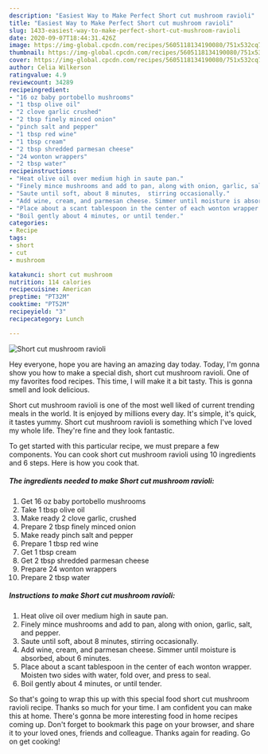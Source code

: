 ```yaml
---
description: "Easiest Way to Make Perfect Short cut mushroom ravioli"
title: "Easiest Way to Make Perfect Short cut mushroom ravioli"
slug: 1433-easiest-way-to-make-perfect-short-cut-mushroom-ravioli
date: 2020-09-07T18:44:31.426Z
image: https://img-global.cpcdn.com/recipes/5605118134190080/751x532cq70/short-cut-mushroom-ravioli-recipe-main-photo.jpg
thumbnail: https://img-global.cpcdn.com/recipes/5605118134190080/751x532cq70/short-cut-mushroom-ravioli-recipe-main-photo.jpg
cover: https://img-global.cpcdn.com/recipes/5605118134190080/751x532cq70/short-cut-mushroom-ravioli-recipe-main-photo.jpg
author: Celia Wilkerson
ratingvalue: 4.9
reviewcount: 34289
recipeingredient:
- "16 oz baby portobello mushrooms"
- "1 tbsp olive oil"
- "2 clove garlic crushed"
- "2 tbsp finely minced onion"
- "pinch salt and pepper"
- "1 tbsp red wine"
- "1 tbsp cream"
- "2 tbsp shredded parmesan cheese"
- "24 wonton wrappers"
- "2 tbsp water"
recipeinstructions:
- "Heat olive oil over medium high in saute pan."
- "Finely mince mushrooms and add to pan, along with onion, garlic, salt, and pepper."
- "Saute until soft, about 8 minutes,  stirring occasionally."
- "Add wine, cream, and parmesan cheese. Simmer until moisture is absorbed, about 6 minutes."
- "Place about a scant tablespoon in the center of each wonton wrapper. Moisten two sides with water, fold over, and press to seal."
- "Boil gently about 4 minutes, or until tender."
categories:
- Recipe
tags:
- short
- cut
- mushroom

katakunci: short cut mushroom 
nutrition: 114 calories
recipecuisine: American
preptime: "PT32M"
cooktime: "PT52M"
recipeyield: "3"
recipecategory: Lunch

---
```



![Short cut mushroom ravioli](https://img-global.cpcdn.com/recipes/5605118134190080/751x532cq70/short-cut-mushroom-ravioli-recipe-main-photo.jpg)

Hey everyone, hope you are having an amazing day today. Today, I'm gonna show you how to make a special dish, short cut mushroom ravioli. One of my favorites food recipes. This time, I will make it a bit tasty. This is gonna smell and look delicious.



Short cut mushroom ravioli is one of the most well liked of current trending meals in the world. It is enjoyed by millions every day. It's simple, it's quick, it tastes yummy. Short cut mushroom ravioli is something which I've loved my whole life. They're fine and they look fantastic.


To get started with this particular recipe, we must prepare a few components. You can cook short cut mushroom ravioli using 10 ingredients and 6 steps. Here is how you cook that.

<!--inarticleads1-->

##### The ingredients needed to make Short cut mushroom ravioli:

1. Get 16 oz baby portobello mushrooms
1. Take 1 tbsp olive oil
1. Make ready 2 clove garlic, crushed
1. Prepare 2 tbsp finely minced onion
1. Make ready pinch salt and pepper
1. Prepare 1 tbsp red wine
1. Get 1 tbsp cream
1. Get 2 tbsp shredded parmesan cheese
1. Prepare 24 wonton wrappers
1. Prepare 2 tbsp water




<!--inarticleads2-->

##### Instructions to make Short cut mushroom ravioli:

1. Heat olive oil over medium high in saute pan.
1. Finely mince mushrooms and add to pan, along with onion, garlic, salt, and pepper.
1. Saute until soft, about 8 minutes,  stirring occasionally.
1. Add wine, cream, and parmesan cheese. Simmer until moisture is absorbed, about 6 minutes.
1. Place about a scant tablespoon in the center of each wonton wrapper. Moisten two sides with water, fold over, and press to seal.
1. Boil gently about 4 minutes, or until tender.




So that's going to wrap this up with this special food short cut mushroom ravioli recipe. Thanks so much for your time. I am confident you can make this at home. There's gonna be more interesting food in home recipes coming up. Don't forget to bookmark this page on your browser, and share it to your loved ones, friends and colleague. Thanks again for reading. Go on get cooking!
